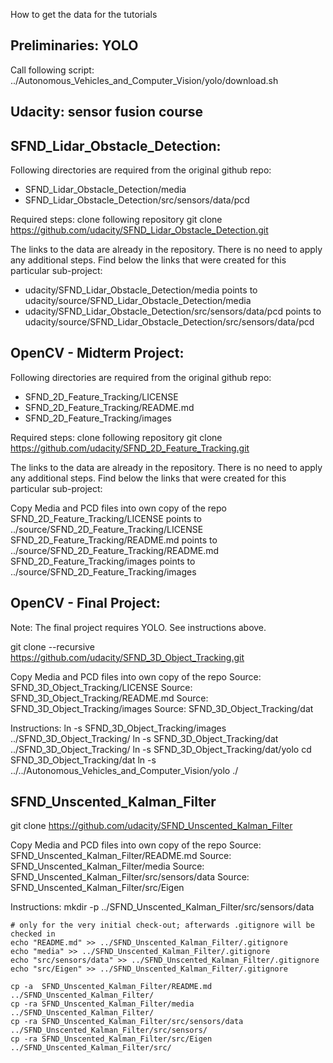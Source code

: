 How to get the data for the tutorials

Preliminaries: YOLO
-------------------
Call following script:
  ../Autonomous_Vehicles_and_Computer_Vision/yolo/download.sh


Udacity: sensor fusion course
-----------------------------

SFND_Lidar_Obstacle_Detection:
------------------------------

Following directories are required from the original github repo:
 * SFND_Lidar_Obstacle_Detection/media
 * SFND_Lidar_Obstacle_Detection/src/sensors/data/pcd

Required steps: clone following repository
git clone https://github.com/udacity/SFND_Lidar_Obstacle_Detection.git

The links to the data are already in the repository. There is no need to apply
any additional steps. Find below the links that were created for this particular
sub-project:
 * udacity/SFND_Lidar_Obstacle_Detection/media points to udacity/source/SFND_Lidar_Obstacle_Detection/media
 * udacity/SFND_Lidar_Obstacle_Detection/src/sensors/data/pcd points to udacity/source/SFND_Lidar_Obstacle_Detection/src/sensors/data/pcd


OpenCV - Midterm Project:
-------------------------

Following directories are required from the original github repo:
 * SFND_2D_Feature_Tracking/LICENSE
 * SFND_2D_Feature_Tracking/README.md
 * SFND_2D_Feature_Tracking/images

Required steps: clone following repository
git clone https://github.com/udacity/SFND_2D_Feature_Tracking.git

The links to the data are already in the repository. There is no need to apply
any additional steps. Find below the links that were created for this particular
sub-project:

Copy Media and PCD files into own copy of the repo
SFND_2D_Feature_Tracking/LICENSE points to ../source/SFND_2D_Feature_Tracking/LICENSE
SFND_2D_Feature_Tracking/README.md points to ../source/SFND_2D_Feature_Tracking/README.md
SFND_2D_Feature_Tracking/images points to ../source/SFND_2D_Feature_Tracking/images


OpenCV - Final Project:
-----------------------

Note: The final project requires YOLO. See instructions above.

git clone --recursive https://github.com/udacity/SFND_3D_Object_Tracking.git

Copy Media and PCD files into own copy of the repo
    Source: SFND_3D_Object_Tracking/LICENSE
    Source: SFND_3D_Object_Tracking/README.md
    Source: SFND_3D_Object_Tracking/images
    Source: SFND_3D_Object_Tracking/dat

Instructions:
    ln -s SFND_3D_Object_Tracking/images     ../SFND_3D_Object_Tracking/
    ln -s SFND_3D_Object_Tracking/dat        ../SFND_3D_Object_Tracking/
    ln -s SFND_3D_Object_Tracking/dat/yolo
    cd    SFND_3D_Object_Tracking/dat
    ln -s ../../Autonomous_Vehicles_and_Computer_Vision/yolo ./



SFND_Unscented_Kalman_Filter
----------------------------

git clone https://github.com/udacity/SFND_Unscented_Kalman_Filter

Copy Media and PCD files into own copy of the repo
    Source: SFND_Unscented_Kalman_Filter/README.md
    Source: SFND_Unscented_Kalman_Filter/media
    Source: SFND_Unscented_Kalman_Filter/src/sensors/data
    Source: SFND_Unscented_Kalman_Filter/src/Eigen

Instructions:
    mkdir -p ../SFND_Unscented_Kalman_Filter/src/sensors/data

    # only for the very initial check-out; afterwards .gitignore will be checked in
    echo "README.md" >> ../SFND_Unscented_Kalman_Filter/.gitignore
    echo "media" >> ../SFND_Unscented_Kalman_Filter/.gitignore
    echo "src/sensors/data" >> ../SFND_Unscented_Kalman_Filter/.gitignore
    echo "src/Eigen" >> ../SFND_Unscented_Kalman_Filter/.gitignore

    cp -a  SFND_Unscented_Kalman_Filter/README.md         ../SFND_Unscented_Kalman_Filter/
    cp -ra SFND_Unscented_Kalman_Filter/media             ../SFND_Unscented_Kalman_Filter/
    cp -ra SFND_Unscented_Kalman_Filter/src/sensors/data  ../SFND_Unscented_Kalman_Filter/src/sensors/
    cp -ra SFND_Unscented_Kalman_Filter/src/Eigen         ../SFND_Unscented_Kalman_Filter/src/
